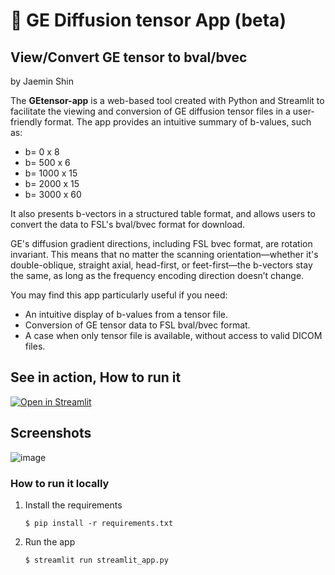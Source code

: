 # 🎈 GE Diffusion tensor App (beta)
## View/Convert GE tensor to bval/bvec
by Jaemin Shin

The **GEtensor-app** is a web-based tool created with Python and Streamlit to facilitate the viewing and conversion of GE diffusion tensor files in a user-friendly format. The app provides an intuitive summary of b-values, such as:
- b= 0 x 8
- b= 500 x 6
- b= 1000 x 15
- b= 2000 x 15
- b= 3000 x 60

It also presents b-vectors in a structured table format, and allows users to convert the data to FSL's bval/bvec format for download.

GE's diffusion gradient directions, including FSL bvec format, are rotation invariant. This means that no matter the scanning orientation—whether it's double-oblique, straight axial, head-first, or feet-first—the b-vectors stay the same, as long as the frequency encoding direction doesn’t change.

You may find this app particularly useful if you need:
- An intuitive display of b-values from a tensor file.
- Conversion of GE tensor data to FSL bval/bvec format.
- A case when only tensor file is available, without access to valid DICOM files.

## See in action, How to run it
[![Open in Streamlit](https://static.streamlit.io/badges/streamlit_badge_black_white.svg)](https://getensor.streamlit.app/)

## Screenshots

![image](https://github.com/user-attachments/assets/2fd22493-fc7e-4588-9782-abd4fd064a6c)





### How to run it locally

1. Install the requirements

   ```
   $ pip install -r requirements.txt
   ```

2. Run the app

   ```
   $ streamlit run streamlit_app.py
   ```
